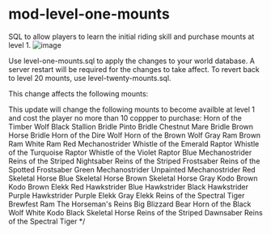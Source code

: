 # mod-level-one-mounts
SQL to allow players to learn the initial riding skill and purchase mounts at level 1.
![image](https://github.com/user-attachments/assets/f57703d1-da70-4c02-b5f6-c3b21f176d37)

Use level-one-mounts.sql to apply the changes to your world database.  A server restart will be required for the changes to take affect.  To revert back to level 20 mounts, use level-twenty-mounts.sql.

This change affects the following mounts: 

This update will change the following mounts to become availble at level 1 and cost the player no more than 10 coppper to purchase:
Horn of the Timber Wolf
Black Stallion Bridle
Pinto Bridle
Chestnut Mare Bridle
Brown Horse Bridle
Horn of the Dire Wolf
Horn of the Brown Wolf
Gray Ram
Brown Ram
White Ram
Red Mechanostrider
Whistle of the Emerald Raptor
Whistle of the Turquoise Raptor
Whistle of the Violet Raptor
Blue Mechanostrider
Reins of the Striped Nightsaber
Reins of the Striped Frostsaber
Reins of the Spotted Frostsaber
Green Mechanostrider
Unpainted Mechanostrider
Red Skeletal Horse
Blue Skeletal Horse
Brown Skeletal Horse
Gray Kodo
Brown Kodo
Brown Elekk
Red Hawkstrider
Blue Hawkstrider
Black Hawkstrider
Purple Hawkstrider
Purple Elekk
Gray Elekk
Reins of the Spectral Tiger
Brewfest Ram
The Horseman's Reins
Big Blizzard Bear
Horn of the Black Wolf
White Kodo
Black Skeletal Horse
Reins of the Striped Dawnsaber
Reins of the Spectral Tiger
*/
